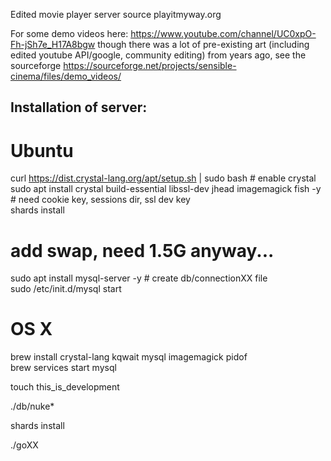 Edited movie player server source playitmyway.org 

For some demo videos here: https://www.youtube.com/channel/UC0xpO-Fh-jSh7e_H17A8bgw
though there was a lot of pre-existing art (including edited youtube API/google, community editing) from years ago, see the sourceforge https://sourceforge.net/projects/sensible-cinema/files/demo_videos/

## Installation of server:

# Ubuntu

 curl https://dist.crystal-lang.org/apt/setup.sh | sudo bash # enable crystal  
 sudo apt install crystal build-essential libssl-dev jhead imagemagick fish -y # need cookie key, sessions dir, ssl dev key  
 shards install  
 # add swap, need 1.5G anyway...  
 sudo apt install mysql-server -y # create db/connectionXX file  
 sudo /etc/init.d/mysql start  

# OS X

brew install crystal-lang kqwait mysql imagemagick pidof   
brew services start mysql  

touch this_is_development

./db/nuke*

shards install

./goXX
